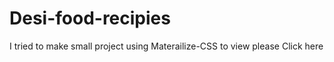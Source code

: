 # Desi-food-recipies

I tried to make small project using Materailize-CSS
to view please <a herf="https://cynthia-amanat.github.io/Desi-food-recipies/"> Click here<a>
